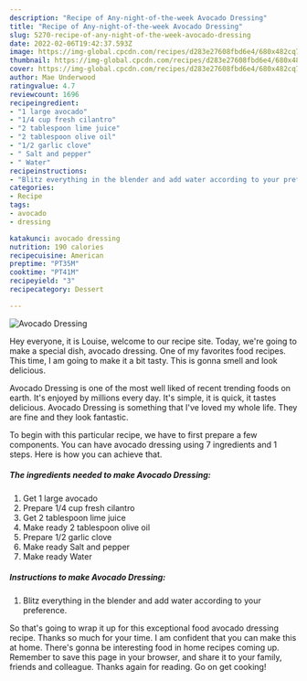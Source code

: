 ```yaml
---
description: "Recipe of Any-night-of-the-week Avocado Dressing"
title: "Recipe of Any-night-of-the-week Avocado Dressing"
slug: 5270-recipe-of-any-night-of-the-week-avocado-dressing
date: 2022-02-06T19:42:37.593Z
image: https://img-global.cpcdn.com/recipes/d283e27608fbd6e4/680x482cq70/avocado-dressing-recipe-main-photo.jpg
thumbnail: https://img-global.cpcdn.com/recipes/d283e27608fbd6e4/680x482cq70/avocado-dressing-recipe-main-photo.jpg
cover: https://img-global.cpcdn.com/recipes/d283e27608fbd6e4/680x482cq70/avocado-dressing-recipe-main-photo.jpg
author: Mae Underwood
ratingvalue: 4.7
reviewcount: 1696
recipeingredient:
- "1 large avocado"
- "1/4 cup fresh cilantro"
- "2 tablespoon lime juice"
- "2 tablespoon olive oil"
- "1/2 garlic clove"
- " Salt and pepper"
- " Water"
recipeinstructions:
- "Blitz everything in the blender and add water according to your preference."
categories:
- Recipe
tags:
- avocado
- dressing

katakunci: avocado dressing 
nutrition: 190 calories
recipecuisine: American
preptime: "PT35M"
cooktime: "PT41M"
recipeyield: "3"
recipecategory: Dessert

---
```



![Avocado Dressing](https://img-global.cpcdn.com/recipes/d283e27608fbd6e4/680x482cq70/avocado-dressing-recipe-main-photo.jpg)

Hey everyone, it is Louise, welcome to our recipe site. Today, we're going to make a special dish, avocado dressing. One of my favorites food recipes. This time, I am going to make it a bit tasty. This is gonna smell and look delicious.



Avocado Dressing is one of the most well liked of recent trending foods on earth. It's enjoyed by millions every day. It's simple, it is quick, it tastes delicious. Avocado Dressing is something that I've loved my whole life. They are fine and they look fantastic.


To begin with this particular recipe, we have to first prepare a few components. You can have avocado dressing using 7 ingredients and 1 steps. Here is how you can achieve that.

<!--inarticleads1-->

##### The ingredients needed to make Avocado Dressing:

1. Get 1 large avocado
1. Prepare 1/4 cup fresh cilantro
1. Get 2 tablespoon lime juice
1. Make ready 2 tablespoon olive oil
1. Prepare 1/2 garlic clove
1. Make ready  Salt and pepper
1. Make ready  Water




<!--inarticleads2-->

##### Instructions to make Avocado Dressing:

1. Blitz everything in the blender and add water according to your preference.




So that's going to wrap it up for this exceptional food avocado dressing recipe. Thanks so much for your time. I am confident that you can make this at home. There's gonna be interesting food in home recipes coming up. Remember to save this page in your browser, and share it to your family, friends and colleague. Thanks again for reading. Go on get cooking!
